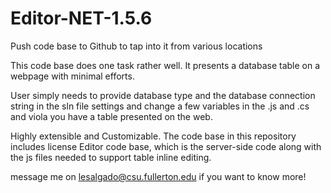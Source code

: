 # Editor-NET-1.5.6
Push code base to Github to tap into it from various locations

This code base does one task rather well.  It presents a database table on a webpage with minimal efforts.  

User simply needs to provide database type and the database connection string in the sln file settings and change a few variables 
in the .js and .cs and viola you have a table presented on the web. 

Highly extensible and Customizable.  The code base in this repository includes license Editor code base, which is the server-side code
along with the js files needed to support table inline editing. 

message me on lesalgado@csu.fullerton.edu if you want to know more!
